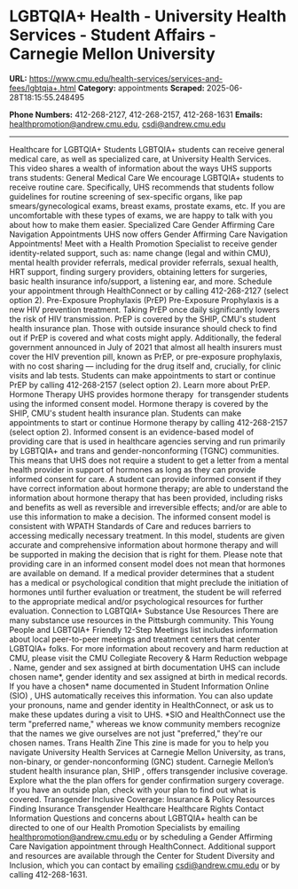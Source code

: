 # LGBTQIA+ Health -     University Health Services -     Student Affairs - Carnegie Mellon University

**URL:** https://www.cmu.edu/health-services/services-and-fees/lgbtqia+.html
**Category:** appointments
**Scraped:** 2025-06-28T18:15:55.248495

**Phone Numbers:** 412-268-2127, 412-268-2157, 412-268-1631
**Emails:** healthpromotion@andrew.cmu.edu, csdi@andrew.cmu.edu

---

Healthcare for LGBTQIA+ Students
LGBTQIA+ students can receive general medical care, as well as specialized care, at University Health Services. This video shares a wealth of information about the ways UHS supports trans students:
General Medical Care
We encourage LGBTQIA+ students to receive routine care. Specifically, UHS recommends that students follow guidelines for routine screening of sex-specific organs, like pap smears/gynecological exams, breast exams, prostate exams, etc. If you are uncomfortable with these types of exams, we are happy to talk with you about how to make them easier.
Specialized Care
Gender Affirming Care Navigation Appointments
UHS now offers Gender Affirming Care Navigation Appointments! Meet with a Health Promotion Specialist to receive gender identity-related support, such as: name change (legal and within CMU), mental health provider referrals, medical provider referrals, sexual health, HRT support, finding surgery providers, obtaining letters for surgeries, basic health insurance info/support, a listening ear, and more. Schedule your appointment through HealthConnect or by calling 412-268-2127 (select option 2).
Pre-Exposure Prophylaxis (PrEP)
Pre-Exposure Prophylaxis is a new HIV prevention treatment. Taking PrEP once daily significantly lowers the risk of HIV transmission. PrEP is covered by the SHIP, CMU's student health insurance plan. Those with outside insurance should check to find out if PrEP is covered and what costs might apply. Additionally,
the federal government
announced
in July of 2021 that almost all health insurers must cover the HIV prevention pill, known as PrEP, or pre-exposure prophylaxis, with no cost sharing — including for the drug itself and, crucially, for clinic visits and lab tests.
Students can make appointments to start or continue PrEP by calling 412-268-2157 (select option 2).
Learn more about PrEP.
Hormone Therapy
UHS provides hormone therapy  for transgender students using the informed consent model. Hormone therapy is covered by the SHIP, CMU's student health insurance plan. Students can make appointments to start or continue Hormone therapy by calling 412-268-2157 (select option 2).
Informed consent is an evidence-based model of providing care that is used in healthcare agencies serving and run primarily by LGBTQIA+ and trans and gender-nonconforming (TGNC) communities. This means that UHS does not require a student to get a letter from a mental health provider in support of hormones as long as they can provide informed consent for care. A student can provide informed consent if they have correct information about hormone therapy; are able to understand the information about hormone therapy that has been provided, including risks and benefits as well as reversible and irreversible effects; and/or are able to use this information to make a decision.
The informed consent model is consistent with WPATH Standards of Care and reduces barriers to accessing medically necessary treatment. In this model, students are given accurate and comprehensive information about hormone therapy and will be supported in making the decision that is right for them. Please note that providing care in an informed consent model does not mean that hormones are available on demand. If a medical provider determines that a student has a medical or psychological condition that might preclude the initiation of hormones until further evaluation or treatment, the student be will referred to the appropriate medical and/or psychological resources for further evaluation.
Connection to LGBTQIA+ Substance Use Resources
There are many substance use resources in the Pittsburgh community.
This Young People and LGBTQIA+ Friendly 12-Step Meetings list
includes information about local peer-to-peer meetings and treatment centers that center LGBTQIA+ folks. For more information about recovery and harm reduction at CMU, please visit the
CMU Collegiate Recovery & Harm Reduction webpage
.
Name, gender and sex assigned at birth documentation
UHS can include chosen name*, gender identity and sex assigned at birth in medical records. If you have a chosen* name documented in
Student Information Online (SIO)
, UHS automatically receives this information. You can
also
update your pronouns, name and gender identity in HealthConnect, or ask us to make these updates during a visit to UHS.
*SIO and HealthConnect use the term "preferred name," whereas we know community members recognize that the names we give ourselves are not just "preferred," they're our chosen names.
Trans Health Zine
This zine is made for you to help you navigate University Health Services at Carnegie Mellon University, as trans, non-binary, or gender-nonconforming (GNC) student.
Carnegie Mellon’s
student health insurance plan, SHIP
,
offers transgender inclusive coverage. Explore what the
the plan offers for gender confirmation surgery coverage.
If you have an outside plan, check with your plan to find out what is covered.
Transgender Inclusive Coverage: Insurance & Policy Resources
Finding Insurance
Transgender Healthcare
Healthcare Rights
Contact Information
Questions and concerns about LGBTQIA+ health can be directed to one of our Health Promotion Specialists by emailing
healthpromotion@andrew.cmu.edu
or by scheduling a Gender Affirming Care Navigation appointment through HealthConnect. Additional support and resources are available through the Center for Student Diversity and Inclusion, which you can contact by emailing
csdi@andrew.cmu.edu
or by calling 412-268-1631.